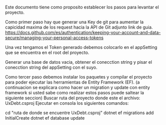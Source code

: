 Este documento tiene como proposito establecer los pasos para levantar el proyecto.

Como primer paso hay que generar una Key de git para aumentar la capicidad maxima de los request hacia la API de Git adjunto link de guia.
https://docs.github.com/es/authentication/keeping-your-account-and-data-secure/managing-your-personal-access-tokens

Una vez tengamos el Token generado debemos colocarlo en el appSetting que se encuentra en el root del proyecto.

Generar una base de datos vacia, obtener el conecction string y pisar el conecction string del appSetting con el suyo.

Como tercer paso debemos instalar los paquetes y compilar el proyecto para poder ejecutar las herramientas de Entity Framework (EF). (a continuacion se explicara como hacer un migration y update con entity framework si usted sabe como realizar estos pasos puede saltear la siguiente seccion)
Buscar ruta del proyecto donde este el archivo: UxDebt.csproj
Ejecutar en consola los siguientes comandos:

cd "ruta de donde se encuentre UxDebt.csproj"
dotnet ef migrations add InitialCreate
dotnet ef database update
